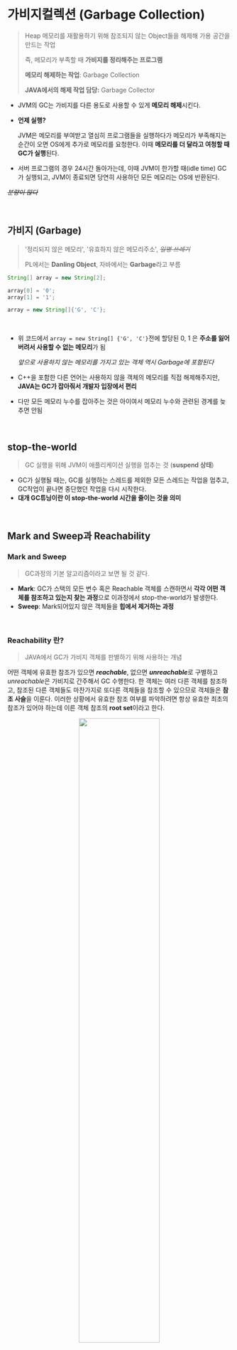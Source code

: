# 가비지컬렉션 (Garbage Collection)

> Heap 메모리를 재활용하기 위해 참조되지 않는 Object들을 해제해 가용 공간을 만드는 작업
>
> 즉,  메모리가 부족할 때 **가비지를 정리해주는 프로그램**
>
> **메모리 해제하는 작업**: Garbage Collection 
>
> **JAVA에서의 해제 작업 담당:** Garbage Collector

- JVM의 GC는 가비지를 다른 용도로 사용할 수 있게 **메모리 해제**시킨다.

- **언제 실행?**

  JVM은 메모리를 부여받고 열심히 프로그램들을 실행하다가 메모리가 부족해지는 순간이 오면 OS에게 추가로 메모리를 요청한다. 이때 **메모리를 더 달라고 여청할 때 GC가 실행**된다.

- 서버 프로그램의 경우 24시간 돌아가는데, 이때 JVM이 한가할 때(idle time) GC가 실행되고, JVM이 종료되면 당연히 사용하던 모든 메모리는 OS에 반환된다.

*~~분량이 많다~~*

</br>

## 가비지 (Garbage)

> '정리되지 않은 메모리', '유효하지 않은 메모리주소', ~~*일명 쓰레기*~~
>
> PL에서는 **Danling Object**, 자바에서는 **Garbage**라고 부름

```java
String[] array = new String[2];

array[0] = '0';
array[1] = '1';

array = new String[]{'G', 'C'};
```

</br>

- 위 코드에서 `array = new String[] {'G', 'C'}`전에 할당된 0, 1 은 **주소를 잃어버려서 사용할 수 없는 메모리**가 됨

  *앞으로 사용하지 않는 메모리를 가지고 있는 객체 역시 Garbage에 포함된다*

- C++을 포함한 다른 언어는 사용하지 않을 객체의 메모리를 직접 해제해주지만, **JAVA는 GC가 잡아줘서 개발자 입장에서 편리**
- 다만 모든 메모리 누수를 잡아주는 것은 아이여서 메모리 누수와 관련된 경계를 늦추면 안됨

</br>

## stop-the-world

> GC 실행을 위해 JVM이 애플리케이션 실행을 멈추는 것 (**suspend 상태**)

- GC가 실행될 때는, GC를 실행하는 스레드를 제외한 모든 스레드는 작업을 멈추고, GC작업이 끝나면 중단했던 작업을 다시 시작한다.
- **대개 GC튜닝이란 이 stop-the-world 시간을 줄이는 것을 의미**

</br>

## Mark and Sweep과  Reachability

### Mark and Sweep

> GC과정의 기본 알고리즘이라고 보면 될 것 같다.

- **Mark**: GC가 스택의 모든 변수 혹은 Reachable 객체를 스캔하면서 **각각 어떤 객체를 참조하고 있는지 찾는 과정**으로 이과정에서 stop-the-world가 발생한다.
- **Sweep**: Mark되어있지 않은 객체들을 **힙에서 제거하는 과정**

</br> 

### Reachability 란?

>  JAVA에서 GC가 가비지 객체를 판별하기 위해 사용하는 개념

어떤 객체에 유효한 참조가 있으면 ***reachable***, 없으면 ***unreachable***로 구별하고 *unreachable*은 가비지로 간주해서 GC 수행한다. 한 객체는 여러 다른 객체를 참조하고, 참조된 다른 객체들도 마찬가지로 또다른 객체들을 참조할 수 있으므로 객체들은 **참조 사슬**을 이룬다. 이러한 상황에서 유효한 참조 여부를 파악하려면 항상 유효한 최초의 참조가 있어야 하는데 이른 객체 참조의 **root set**이라고 한다.

<p align="center">
    <img src="image/runtime-data-area.png" width="60%" height="60%"/>
</p>

위 그림은 Runtime Data Area의 Thread, Heap, Method Area를 그린 그림이고, 객체에 대한 참조는 화살표로 표시되어있다. Heap에 있는 객체들의 참조는 다음 4가지 종류 중 하나이다. 

```markdown
1. 힙 내의 다른 객체에 의한 참조
2. Java 스택, 즉 Java 메서드 실행 시에 사용하는 지역변수와 파라미터들에 의한 참조
3. 네이티브 스택(JNI)에 의해 생성된 객체에 의한 참조
4. 메서드 영역의 정적 변수에 의한 참조
```

이중 2, 3, 4가 **root set**으로, **reachability를 판가름하는 기준**이 된다.

<p align="center">
    <img src="image/reachable_unreachable.png" width="60%" height="60%"/>
</p>

위 그림은 root set과 heap내의 객체를 중심으로 그린 예시 그림이다. root set으로부터 시작한 참조사슬에 속한 객체들은 ***reachable***객체이고, 이 참조사슬과 무관한 객체들이 ***unreachable***객체로 GC의 대상이다.

</br>

## 세부적인 GC과정

Java에서는 개발자가 프로그램 코드로 메모리를 명시적으로 해제하지 않기 때문에 가비지 컬렉터(Garbage Collector)가 더 이상 필요 없는 (쓰레기) 객체를 찾아 지우는 작업을 한다. 이 가비지 컬렉터는 두 가지 가설 하에 만들어졌다(사실 가설이라기보다는 가정 또는 전제 조건이라 표현하는 것이 맞다).

> 1. 대부분의 객체는 금방 접근 불가능 상태(unreachable)가 된다.
>
> 2. 오래된 객체에서 젊은 객체로의 참조는 아주 적게 존재한다.

이러한 가설의 장점을 최대한 살리기 위해 HotSpot VM에서는 크게 2개의 물리적 공간인 Young영역과 Old영역으로 나누었다. 

</br>

<p align="center">
    <img src="image/heap_area.png" width="90%" height="90%" />
</p>

>  *java7기준으로 Heap 영역은 5개 영역 (eden, survivor1, survivor2, old, permanent)*
>
> *Java8기준으로 Heap 영역은 4개의 영역 (eden, survivor1, survivor2, old)로 나뉜다.*

GC는 크게 **Minor GC, Major GC, Full GC**가 있음.

</br>

### Minor GC: New/Young 영역에서 일어나는 GC

> JVM에 새로운 객체가 위치할 공간이 충분하지 않으면, 공간을 확보하기 위해 GC 실행

<p align="center">
    <img src="image/minor-gc-major-gc-full-gc.jpg" width="80%" height="80%"/>
</p>

1. 새로 생성한 대부분의 객체는 *Eden*영역에 위치한다. 이때 *Eden*영역에 객체가 가득차면 GC가 발생한다.

2. *unreachable*객체들은 *Eden*영역이 클리어 될 때 메모리에서 해제되며, *reachable*객체들은 *Survivor*영역 중 하나로 이동된다. **이때 두 *Survivor*공간 중 하나는 항상 비어있어야 한다.** 

3. *Eden*영역에서 객체가 가득 찰 때 마다, *Eden*영역과 사용중인 *Survivor*영역을 대상으로 GC가 발생한다. 그리고 두 영역의 *reachable*객체들은 빈 *Survivor*영역으로 이동되고, 다른 영역의 객체를 클리어한다.

4. 3번 과정을 반복하다가 계속해서 살아남아 있는 객체는 ***Old(Tenured)*영역으로 이동**하게 된다. 

   (*기본적으로 15번의 GC Cycle을 기준으로 한다고 한다*)

</br>

> 이 방식의 성능상 이점
>
> 1. *Young Gen*은 *Old Gen*보다 사이즈가 작고, GC가 전체 영역을 처리하는 것보다 덜 걸린다. **즉, stop-the-world로 애플리케이션이 중지되는 시간이 짧아진다.**
> 2. *Young Gen*을 한번에 모두 비우기 때문에 이 영역에 연속적인 여유 공간이 만들어져 **메모리 파편화를 방지 할 수 있다.**

</br>

### Major GC: Old 영역을 청소

> *Old Gen*의 공간은 상당히 크며 **가비지가 될 가능성이 낮은 객체가 저장**된다. 따라서 *Young Gen*에 비해 GC가 덜 자주 발생하며, **시간이 오래 소요된다**. 기본적으로 데이터가 가득 차면 GC를 실행되며, 대부분의 객체는 *reachable*하다고 예상하여 Mark와 Copy가 발생하지 않는다. 

- *Old Gen*의 GC는 *Young Gen*의 GC에 비해 상대적으로 시간이 오래 소요되기 때문에 ***Old Gen으로 이동하는 객체의 수를 줄이면 Full GC가 발생하는 빈도를 많이 줄일 수 있다.*** 이말은 객체를 마음대로 *Young Gen*에 남긴다는 의미가 아니라, *Young Gen*의 크기를 잘 조절하면 큰 효과를 볼 수 있다는 뜻이다. 

- GC 방식에 따라서 처리 절차가 달라지며, JDK 7 기준으로 하단의 5가지 방식이 존재

  1. **Serial GC**

     > Java 5, 6에서 사용되었던 방식으로, 운영서버에서 절대 사용하면 안되는 방식이다. 데스크톱의 CPU코어가 하나만 있을 때 사용하기 위해 만든 방식으로 Serial GC를 사용하면 성능이 많이 떨어진다.

     ***Mark-Sweep-Compaction*** 알고리즘을 사용하는 GC방식으로, 앞서 설명한 ***Mark and Sweep***과정을 거친 뒤 마지막 단계에서는 각 객체들이 연속되게 쌓이도록 힙의 가장 앞 부분부터 채워서 객체가 존재하는 부분과 객체가 없는 부분으로 나눈다(*Compaction*).

     </br>

  2. **Parallel GC**

     > Serial GC와 기본알고리즘은 동일하지만, Serial GC는 GC를 처리하는 스레드가 하나 인 것에 비해 Parallel GC는 **GC를 처리하는 스레드가 여러개**이다. Parallel GC는 메모리가 충분하고 코어의 개수가 많을 때 유리하다.

     </br>

  3. **Parallel Old GC**

     > 앞서 설명한 Parallel GC와 비교하여 *Old Gen*의 GC알고리즘만 다르다. 

     ***Mark-Summary-Compaction***단계를 거친다. *Summary*단계는 앞서 GC를 수행한 영역에 대해 별도로 살아있는 식별한다는 점에서 *Sweep*단계와 다르며 좀 더 복잡한 단계를 거친다.

     </br>

  4. **Concurrent Mark & Sweep(CMS) GC**

     > 애플리케이션 스레드와 가비지컬렉션 스레드가 동시에 실행되어 ***stop-the-world*시간을 최소화 하는 방식**으로, 애플리케이션의 latency를 향상시키는 것이 주안점

     Parallel GC와 가장큰 차이점은 *Compaction*작업 여부로, 작업하지 않는다. 때문에 속도가 빠르지만, 메모리 단편화로 인해 concurrent mode failure가 발생할 수 있고, 이 경우에 *Compaction*작업을 수행한다.

  5. **G1 GC**

     > 앞서 설명한 어떤 GC방식보다 빠르며, heap 영역이 매우 큰 머신(*최소 4GB*)돌리기 적합하다. CMS GC의 단점을 보완한 방법으로 JDK 7부터 정식으로 포함하여 제공하는 기능

     Heap영역을 여러개의 Region으로 나누고, 각 Region에서 *Young Gen*, *Old Gen*을 유동적으로 사용한다.

     <p align="center">
         <img src="image/G1_GC.PNG" width="80%" height="80%"/>
     </p>

</br>

### Full GC: Young & Old 영역 모두에서 Heap 전체를 청소

> 실행시간이 상대적으로 Minor GC에비해 길기때문에, 실행에 시간이 오래 소요되면 (1초이상) 연계된 여러 부분에서 타임아웃이 발생할 수 있다. 그렇다고 FULL GC실행시간을 줄이기 위해 *Old Gen*의 크기를 줄이면 자칫 *OutOfMemoryError*가 발생하거나 Full GC의 횟수가 늘어난다. 반대로 크기를 늘리면 Full GC횟수는 줄어들지만 실행시간이 늘어난다. 때문에 **Old 영역의 크기를 적절하게 잘 설정하는 것이 중요하다.** **GC 튜닝에 대한 자세한 내용은** https://d2.naver.com/helloworld/37111를 참고

</br>

참고 및 출처: 

https://plumbr.io/handbook/garbage-collection-in-java#eden

https://d2.naver.com/helloworld/1329

https://d2.naver.com/helloworld/329631

http://blog.naver.com/PostView.nhn?blogId=kbh3983&logNo=220989675046

https://code-factory.tistory.com/48

